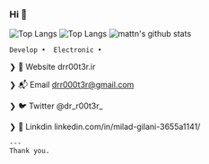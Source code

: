 ### Hi 👋
![Top Langs](https://github-readme-stats.vercel.app/api/top-langs/?username=dr-r00t3r&show_icons=true&profile_review=true&line_height=40)
![Top Langs](https://github-readme-stats.vercel.app/api/top-langs/?username=dr-r00t3r&hide=html)
![mattn's github stats](https://github-readme-stats.vercel.app/api?username=dr-r00t3r&show_icons=true&count_private=true&line_height=40)


    Develop •  Electronic •    

❯ 🏡 Website           drr00t3r.ir

❯ 📬 Email             drr000t3r@gmail.com

❯ 🐦 Twitter           @dr_r00t3r_

❯ 📱 Linkdin           linkedin.com/in/milad-gilani-3655a1141/





```
---
Thank you.

